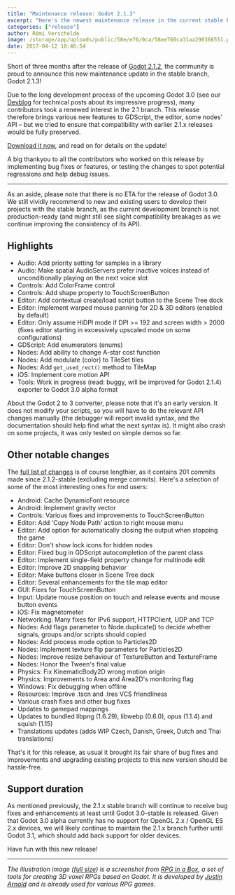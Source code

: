 ```yaml
---
title: "Maintenance release: Godot 2.1.3"
excerpt: "Here's the newest maintenance release in the current stable branch, Godot 2.1.3. It features various bug fixes and usability improvements, as well as some new features such as enums in GDScript, the ability to change the cost function in the A-star algorithm, various API additions and a (work in progress) tool to convert 2.1.x projects to the format expected by Godot 3.0 alpha."
categories: ["release"]
author: Rémi Verschelde
image: /storage/app/uploads/public/58e/e76/0ca/58ee760ca31aa290366551.png
date: 2017-04-12 18:46:54
---
```


Short of three months after the release of [Godot 2.1.2](/article/maintenance-release-godot-2-1-2), the community is proud to announce this new maintenance update in the stable branch, Godot 2.1.3!

Due to the long development process of the upcoming Godot 3.0 (see our [Devblog](/devblog) for technical posts about its impressive progress), many contributors took a renewed interest in the 2.1 branch. This release therefore brings various new features to GDScript, the editor, some nodes' API – but we tried to ensure that compatibility with earlier 2.1.x releases would be fully preserved.

[Download it now](/download), and read on for details on the update!

A big thankyou to all the contributors who worked on this release by implementing bug fixes or features, or testing the changes to spot potential regressions and help debug issues.

---

As an aside, please note that there is no ETA for the release of Godot 3.0. We still vividly recommend to new and existing users to develop their projects with the stable branch, as the current development branch is not production-ready (and might still see slight compatibility breakages as we continue improving the consistency of its API).

## Highlights

- Audio: Add priority setting for samples in a library
- Audio: Make spatial AudioServers prefer inactive voices instead of unconditionally playing on the next voice slot
- Controls: Add ColorFrame control
- Controls: Add shape property to TouchScreenButton
- Editor: Add contextual create/load script button to the Scene Tree dock
- Editor: Implement warped mouse panning for 2D & 3D editors (enabled by default)
- Editor: Only assume HiDPI mode if DPI >= 192 and screen width > 2000 (fixes editor starting in excessively upscaled mode on some configurations)
- GDScript: Add enumerators (enums)
- Nodes: Add ability to change A-star cost function
- Nodes: Add modulate (color) to TileSet tiles
- Nodes: Add `get_used_rect()` method to TileMap
- iOS: Implement core motion API
- Tools: Work in progress (read: buggy, will be improved for Godot 2.1.4) exporter to Godot 3.0 alpha format

About the Godot 2 to 3 converter, please note that it's an early version. It does not modify your scripts, so you will have to do the relevant API changes manually (the debugger will report invalid syntax, and the documentation should help find what the next syntax is). It might also crash on some projects, it was only tested on simple demos so far.

## Other notable changes

The [full list of changes](http://download.tuxfamily.org/godotengine/2.1.3/Godot_v2.1.3-stable_changelog.txt) is of course lengthier, as it contains 201 commits made since 2.1.2-stable (excluding merge commits). Here's a selection of some of the most interesting ones for end users:

- Android: Cache DynamicFont resource
- Android: Implement gravity vector
- Controls: Various fixes and improvements to TouchScreenButton
- Editor: Add 'Copy Node Path' action to right mouse menu
- Editor: Add option for automatically closing the output when stopping the game
- Editor: Don't show lock icons for hidden nodes
- Editor: Fixed bug in GDScript autocompletion of the parent class
- Editor: Implement single-field property change for multinode edit
- Editor: Improve 2D snapping behavior
- Editor: Make buttons closer in Scene Tree dock
- Editor: Several enhancements for the tile map editor
- GUI: Fixes for TouchScreenButton
- Input: Update mouse position on touch and release events and mouse button events
- iOS: Fix magnetometer
- Networking: Many fixes for IPv6 support, HTTPClient, UDP and TCP
- Nodes: Add flags parameter to Node.duplicate() to decide whether signals, groups and/or scripts should copied
- Nodes: Add process mode option to Particles2D
- Nodes: Implement texture flip parameters for Particles2D
- Nodes: Improve resize behaviour of TextureButton and TextureFrame
- Nodes: Honor the Tween's final value
- Physics: Fix KinematicBody2D wrong motion origin
- Physics: Improvements to Area and Area2D's monitoring flag
- Windows: Fix debugging when offline
- Resources: Improve .tscn and .tres VCS friendliness
- Various crash fixes and other bug fixes
- Updates to gamepad mappings
- Updates to bundled libpng (1.6.29), libwebp (0.6.0), opus (1.1.4) and squish (1.15)
- Translations updates (adds WIP Czech, Danish, Greek, Dutch and Thai translations)

That's it for this release, as usual it brought its fair share of bug fixes and improvements and upgrading existing projects to this new version should be hassle-free.

## Support duration

As mentioned previously, the 2.1.x stable branch will continue to receive bug fixes and enhancements at least until Godot 3.0-stable is released. Given that Godot 3.0 alpha currently has no support for OpenGL 2.x / OpenGL ES 2.x devices, we will likely continue to maintain the 2.1.x branch further until Godot 3.1, which should add back support for older devices.

Have fun with this new release!

----------

*The illustration image ([full size](/storage/app/uploads/public/58e/e76/0ca/58ee760ca31aa290366551.png)) is a screenshot from [RPG in a Box](http://www.rpginabox.com/), a set of tools for creating 3D voxel RPGs based on Godot. It is developed by [Justin Arnold](https://twitter.com/ol_smaug) and is already used for various RPG games.*